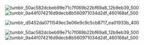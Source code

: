 <c>
  
![tumblr_50ac582dcbeb99e71c7f069b22bf69a8_12b9eb39_500](https://github.com/user-attachments/assets/87dc2858-84ee-4dc7-ba4e-cefc0d87aa0c)
![tumblr_9a44f074216d9decb8b560971034d2df_460168af_500](https://github.com/user-attachments/assets/90b8860f-aa09-46ac-8888-94ba3031c2d9)

![tumblr_d5452da0711549ec3e06e9c9c5cb8717_ea01933b_400](https://github.com/user-attachments/assets/b9048984-f0f5-4aa9-aa48-05ab6aa705f3)

![tumblr_50ac582dcbeb99e71c7f069b22bf69a8_12b9eb39_500](https://github.com/user-attachments/assets/87dc2858-84ee-4dc7-ba4e-cefc0d87aa0c)
![tumblr_9a44f074216d9decb8b560971034d2df_460168af_500](https://github.com/user-attachments/assets/90b8860f-aa09-46ac-8888-94ba3031c2d9)
</c>
